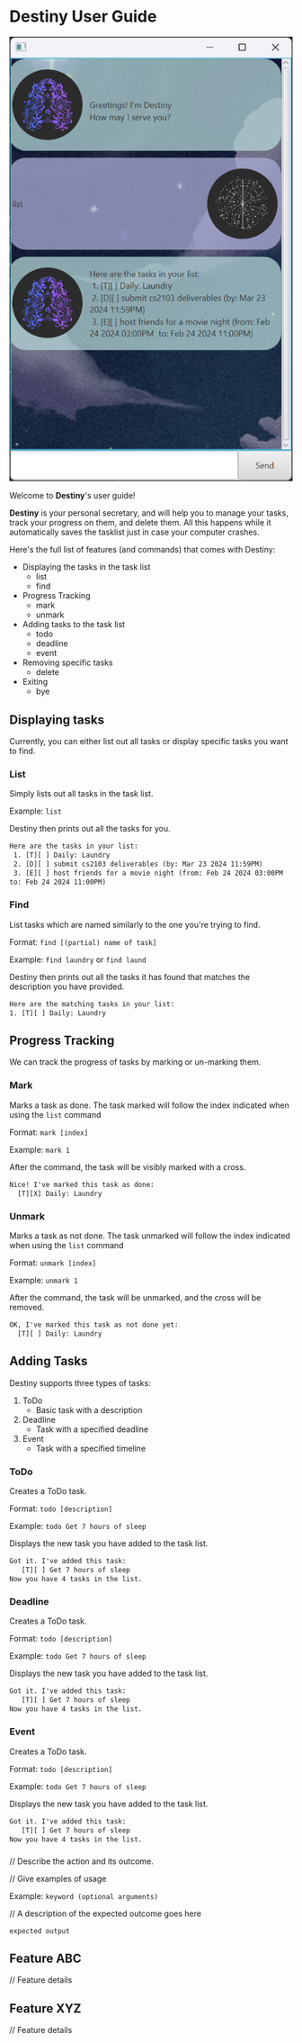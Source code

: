 # Destiny User Guide

![Screenshot of Destiny](Ui.png)

Welcome to **Destiny**'s user guide!

**Destiny** is your personal secretary, and will help you to manage your tasks,
track your progress on them, and delete them. All this happens while it automatically
saves the tasklist just in case your computer crashes.

Here's the full list of features (and commands) that comes with Destiny:
* Displaying the tasks in the task list
  * list 
  * find
* Progress Tracking
  * mark
  * unmark
* Adding tasks to the task list
  * todo
  * deadline
  * event
* Removing specific tasks
  * delete
* Exiting
  * bye

## Displaying tasks
Currently, you can either list out all tasks or display specific tasks
you want to find.

### List

Simply lists out all tasks in the task list.

Example: `list`

Destiny then prints out all the tasks for you.

```
Here are the tasks in your list:
 1. [T][ ] Daily: Laundry
 2. [D][ ] submit cs2103 deliverables (by: Mar 23 2024 11:59PM)
 3. [E][ ] host friends for a movie night (from: Feb 24 2024 03:00PM  to: Feb 24 2024 11:00PM)
```

### Find 

List tasks which are named similarly to the one you're trying to find.

Format: `find [(partial) name of task]`

Example: `find laundry` or `find laund`

Destiny then prints out all the tasks it has found that matches the
description you have provided.

```
Here are the matching tasks in your list:
1. [T][ ] Daily: Laundry
```

## Progress Tracking

We can track the progress of tasks by marking or un-marking them.

### Mark

Marks a task as done. The task marked will follow the index indicated when
using the `list` command

Format: `mark [index]`

Example: `mark 1`

After the command, the task will be visibly marked with a cross.

```
Nice! I've marked this task as done:
  [T][X] Daily: Laundry
```
### Unmark

Marks a task as not done. The task unmarked will follow the index indicated when
using the `list` command

Format: `unmark [index]`

Example: `unmark 1`

After the command, the task will be unmarked, and the cross will be removed.

```
OK, I've marked this task as not done yet:
  [T][ ] Daily: Laundry
```
## Adding Tasks

Destiny supports three types of tasks:
1. ToDo
   - Basic task with a description
2. Deadline
   - Task with a specified deadline
3. Event
   - Task with a specified timeline
   
### ToDo

Creates a ToDo task.

Format: `todo [description]`

Example: `todo Get 7 hours of sleep`

Displays the new task you have added to the task list.

```
Got it. I've added this task:
   [T][ ] Get 7 hours of sleep
Now you have 4 tasks in the list.
```

### Deadline


Creates a ToDo task.

Format: `todo [description]`

Example: `todo Get 7 hours of sleep`

Displays the new task you have added to the task list.

```
Got it. I've added this task:
   [T][ ] Get 7 hours of sleep
Now you have 4 tasks in the list.
```

### Event

Creates a ToDo task.

Format: `todo [description]`

Example: `todo Get 7 hours of sleep`

Displays the new task you have added to the task list.

```
Got it. I've added this task:
   [T][ ] Get 7 hours of sleep
Now you have 4 tasks in the list.
```

### 

// Describe the action and its outcome.

// Give examples of usage

Example: `keyword (optional arguments)`

// A description of the expected outcome goes here

```
expected output
```

## Feature ABC

// Feature details


## Feature XYZ

// Feature details